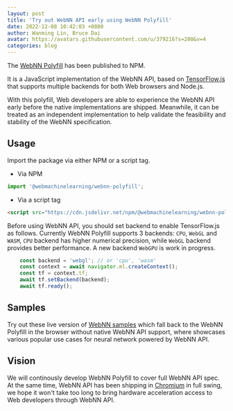 ```yaml
---
layout: post
title: 'Try out WebNN API early using WebNN Polyfill'
date: 2022-12-08 10:42:03 +0800
author: Wanming Lin, Bruce Dai
avatar: https://avatars.githubusercontent.com/u/379216?s=200&v=4
categories: blog
---
```


The [WebNN Polyfill][polyfill] has been published to NPM.

It is a JavaScript implementation of the WebNN API, based on
[TensorFlow.js][tfjs] that supports multiple backends for both
Web browsers and Node.js.


With this polyfill, Web developers are able to experience the WebNN API
early before the native implementations are shipped. Meanwhile, it can
be treated as an independent implementation to help validate the feasibility
and stability of the WebNN specification.

<!-- more -->

## Usage

Import the package via either NPM or a script tag.

- Via NPM

```js
import '@webmachinelearning/webnn-polyfill';
```

- Via a script tag

```html
<script src="https://cdn.jsdelivr.net/npm/@webmachinelearning/webnn-polyfill/dist/webnn-polyfill.js"></script>
```

Before using WebNN API, you should set backend to enable TensorFlow.js as follows.
Currently WebNN Polyfill supports 3 backends: `CPU`, `WebGL` and `WASM`, `CPU` backend
has higher numerical precision, while `WebGL` backend provides better performance.
A new backend `WebGPU` is work in progress.

```js
    const backend = 'webgl'; // or 'cpu', 'wasm'
    const context = await navigator.ml.createContext();
    const tf = context.tf;
    await tf.setBackend(backend);
    await tf.ready();
```

## Samples

Try out these live version of [WebNN samples][samples] which fall back to the
WebNN Polyfill in the browser without native WebNN API support, where showcases
various popular use cases for neural network powered by WebNN API. 

## Vision

We will continously develop WebNN Polyfill to cover full WebNN API spec. At the
same time, WebNN API has been shipping in [Chromium][webnn in chromium] in full
swing, we hope it won't take too long to bring hardware acceleration access to
Web developers through WebNN API.


[polyfill]: https://www.npmjs.com/package/@webmachinelearning/webnn-polyfill
[tfjs]: https://github.com/tensorflow/tfjs
[samples]: https://webmachinelearning.github.io/webnn-samples/
[webnn in chromium]: https://bugs.chromium.org/p/chromium/issues/detail?id=1273291
